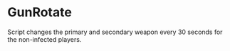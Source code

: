 # GunRotate
Script changes the primary and secondary weapon every 30 seconds for the non-infected players.
